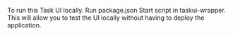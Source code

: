 To run this Task UI locally. Run package.json Start script in taskui-wrapper. This will allow you to test the UI locally without having to deploy the application. 
